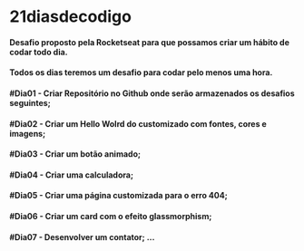 # 21diasdecodigo

#### Desafio proposto pela Rocketseat para que possamos criar um hábito de codar todo dia.
#### Todos os dias teremos um desafio para codar pelo menos uma hora.

#### #Dia01 - Criar Repositório no Github onde serão armazenados os desafios seguintes;
#### #Dia02 - Criar um Hello Wolrd do customizado com fontes, cores e imagens;
#### #Dia03 - Criar um botão animado;
#### #Dia04 - Criar uma calculadora;
#### #Dia05 - Criar uma página customizada para o erro 404;
#### #Dia06 - Criar um card com o efeito glassmorphism;
#### #Dia07 - Desenvolver um contator; ...